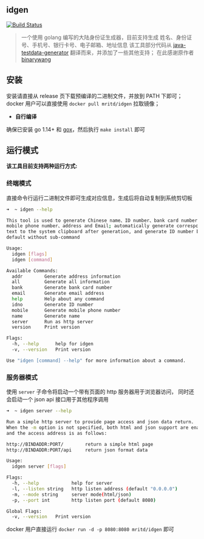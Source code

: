 ## idgen

[![Build Status](https://travis-ci.org/mritd/idgen.svg?branch=master)](https://travis-ci.org/mritd/idgen)

> 一个使用 golang 编写的大陆身份证生成器，目前支持生成 姓名、身份证号、手机号、银行卡号、电子邮箱、地址信息
该工具部分代码从 [java-testdata-generator](https://github.com/binarywang/java-testdata-generator) 翻译而来，并添加了一些其他支持；
在此感谢原作者 [binarywang](https://github.com/binarywang)

## 安装

安装请直接从 release 页下载预编译的二进制文件，并放到 PATH 下即可；
docker 用户可以直接使用 `docker pull mritd/idgen` 拉取镜像；

- **自行编译**

确保已安装 go 1.14+ 和 [gox](https://github.com/mitchellh/gox)，然后执行 `make install` 即可

## 运行模式

**该工具目前支持两种运行方式:**

### 终端模式

直接命令行运行二进制文件即可生成对应信息，生成后将自动复制到系统剪切板

``` sh
➜  ~ idgen --help

This tool is used to generate Chinese name、ID number、bank card number、
mobile phone number、address and Email; automatically generate corresponding
text to the system clipboard after generation, and generate ID number by
default without sub-command

Usage:
  idgen [flags]
  idgen [command]

Available Commands:
  addr        Generate address information
  all         Generate all information
  bank        Generate bank card number
  email       Generate email address
  help        Help about any command
  idno        Generate ID number
  mobile      Generate mobile phone number
  name        Generate name
  server      Run as http server
  version     Print version

Flags:
  -h, --help      help for idgen
  -v, --version   Print version

Use "idgen [command] --help" for more information about a command.
```

### 服务器模式

使用 `server` 子命令将启动一个带有页面的 http 服务器用于浏览器访问，
同时还会启动一个 json api 接口用于其他程序调用

``` sh
➜  ~ idgen server --help

Run a simple http server to provide page access and json data return.
When the -m option is not specified, both html and json support are enabled,
and the access address is as follows:

http://BINDADDR:PORT/        return a simple html page
http://BINDADDR:PORT/api     return json format data

Usage:
  idgen server [flags]

Flags:
  -h, --help            help for server
  -l, --listen string   http listen address (default "0.0.0.0")
  -m, --mode string     server mode(html/json)
  -p, --port int        http listen port (default 8080)

Global Flags:
  -v, --version   Print version
```

docker 用户直接运行 `docker run -d -p 8080:8080 mritd/idgen` 即可
